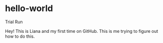 # hello-world
Trial Run

Hey! This is Liana and my first time on GitHub. This is me trying to figure out how to do this.

